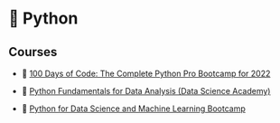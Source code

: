 # 🐍 Python

## Courses

- 📌 [100 Days of Code: The Complete Python Pro Bootcamp for 2022](https://ibm-learning.udemy.com/course/100-days-of-code/)

- 📌 [Python Fundamentals for Data Analysis (Data Science Academy)](https://www.datascienceacademy.com.br/course/python-fundamentos)

- 📌 [Python for Data Science and Machine Learning Bootcamp](https://ibm-learning.udemy.com/course/python-for-data-science-and-machine-learning-bootcamp/)
